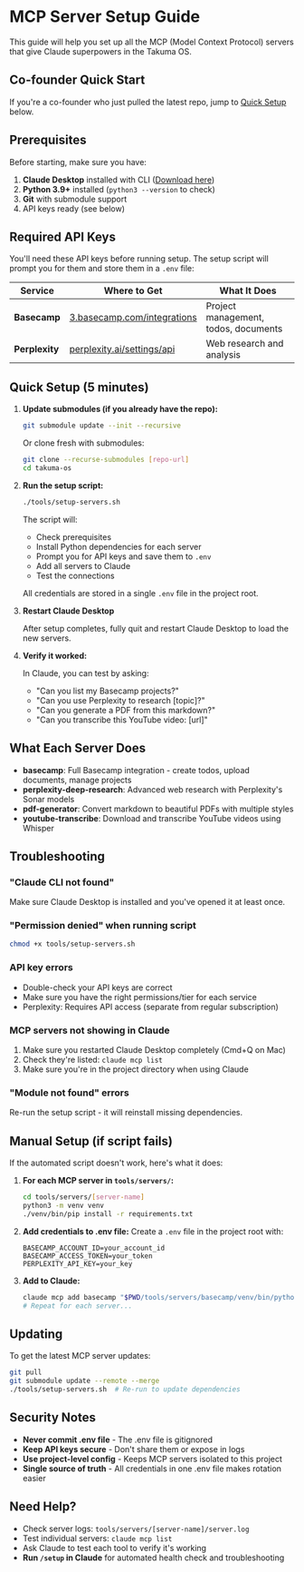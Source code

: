 # MCP Server Setup Guide

This guide will help you set up all the MCP (Model Context Protocol) servers that give Claude superpowers in the Takuma OS.

## Co-founder Quick Start

If you're a co-founder who just pulled the latest repo, jump to [Quick Setup](#quick-setup-5-minutes) below.

## Prerequisites

Before starting, make sure you have:
1. **Claude Desktop** installed with CLI ([Download here](https://claude.ai/download))
2. **Python 3.9+** installed (`python3 --version` to check)
3. **Git** with submodule support
4. API keys ready (see below)

## Required API Keys

You'll need these API keys before running setup. The setup script will prompt you for them and store them in a `.env` file:

| Service | Where to Get | What It Does |
|---------|--------------|--------------|
| **Basecamp** | [3.basecamp.com/integrations](https://3.basecamp.com/integrations) | Project management, todos, documents |
| **Perplexity** | [perplexity.ai/settings/api](https://www.perplexity.ai/settings/api) | Web research and analysis |

## Quick Setup (5 minutes)

1. **Update submodules (if you already have the repo):**
   ```bash
   git submodule update --init --recursive
   ```
   
   Or clone fresh with submodules:
   ```bash
   git clone --recurse-submodules [repo-url]
   cd takuma-os
   ```

2. **Run the setup script:**
   ```bash
   ./tools/setup-servers.sh
   ```
   
   The script will:
   - Check prerequisites
   - Install Python dependencies for each server
   - Prompt you for API keys and save them to `.env`
   - Add all servers to Claude
   - Test the connections
   
   All credentials are stored in a single `.env` file in the project root.

4. **Restart Claude Desktop**
   
   After setup completes, fully quit and restart Claude Desktop to load the new servers.

5. **Verify it worked:**
   
   In Claude, you can test by asking:
   - "Can you list my Basecamp projects?"
   - "Can you use Perplexity to research [topic]?"
   - "Can you generate a PDF from this markdown?"
   - "Can you transcribe this YouTube video: [url]"

## What Each Server Does

- **basecamp**: Full Basecamp integration - create todos, upload documents, manage projects
- **perplexity-deep-research**: Advanced web research with Perplexity's Sonar models
- **pdf-generator**: Convert markdown to beautiful PDFs with multiple styles
- **youtube-transcribe**: Download and transcribe YouTube videos using Whisper

## Troubleshooting

### "Claude CLI not found"
Make sure Claude Desktop is installed and you've opened it at least once.

### "Permission denied" when running script
```bash
chmod +x tools/setup-servers.sh
```

### API key errors
- Double-check your API keys are correct
- Make sure you have the right permissions/tier for each service
- Perplexity: Requires API access (separate from regular subscription)

### MCP servers not showing in Claude
1. Make sure you restarted Claude Desktop completely (Cmd+Q on Mac)
2. Check they're listed: `claude mcp list`
3. Make sure you're in the project directory when using Claude

### "Module not found" errors
Re-run the setup script - it will reinstall missing dependencies.

## Manual Setup (if script fails)

If the automated script doesn't work, here's what it does:

1. **For each MCP server in `tools/servers/`:**
   ```bash
   cd tools/servers/[server-name]
   python3 -m venv venv
   ./venv/bin/pip install -r requirements.txt
   ```

2. **Add credentials to .env file:**
   Create a `.env` file in the project root with:
   ```
   BASECAMP_ACCOUNT_ID=your_account_id
   BASECAMP_ACCESS_TOKEN=your_token
   PERPLEXITY_API_KEY=your_key
   ```

3. **Add to Claude:**
   ```bash
   claude mcp add basecamp "$PWD/tools/servers/basecamp/venv/bin/python $PWD/tools/servers/basecamp/server.py"
   # Repeat for each server...
   ```

## Updating

To get the latest MCP server updates:
```bash
git pull
git submodule update --remote --merge
./tools/setup-servers.sh  # Re-run to update dependencies
```

## Security Notes

- **Never commit .env file** - The .env file is gitignored
- **Keep API keys secure** - Don't share them or expose in logs
- **Use project-level config** - Keeps MCP servers isolated to this project
- **Single source of truth** - All credentials in one .env file makes rotation easier

## Need Help?

- Check server logs: `tools/servers/[server-name]/server.log`
- Test individual servers: `claude mcp list`
- Ask Claude to test each tool to verify it's working
- **Run `/setup` in Claude** for automated health check and troubleshooting